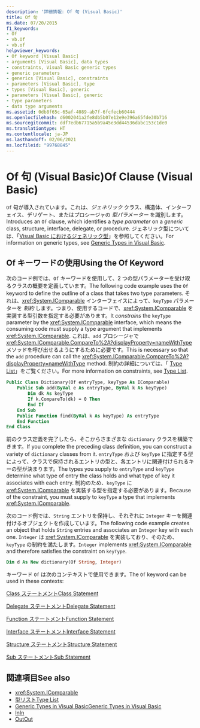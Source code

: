 ```yaml
---
description: '詳細情報: Of 句 (Visual Basic)'
title: Of 句
ms.date: 07/20/2015
f1_keywords:
- Of
- vb.Of
- vb.of
helpviewer_keywords:
- Of keyword [Visual Basic]
- arguments [Visual Basic], data types
- constraints, Visual Basic generic types
- generic parameters
- generics [Visual Basic], constraints
- parameters [Visual Basic], type
- types [Visual Basic], generic
- parameters [Visual Basic], generic
- type parameters
- data type arguments
ms.assetid: 0db8f65c-65af-4089-ab7f-6fcfecb60444
ms.openlocfilehash: d6002041a2fe8db5b07e12e9e396a65fde30b716
ms.sourcegitcommit: ddf7edb67715a5b9a45e3dd44536dabc153c1de0
ms.translationtype: HT
ms.contentlocale: ja-JP
ms.lasthandoff: 02/06/2021
ms.locfileid: "99768845"
---
```

# <a name="of-clause-visual-basic"></a><span data-ttu-id="9b7b2-103">Of 句 (Visual Basic)</span><span class="sxs-lookup"><span data-stu-id="9b7b2-103">Of Clause (Visual Basic)</span></span>

<span data-ttu-id="9b7b2-104">`Of` 句が導入されています。これは、*ジェネリック* クラス、構造体、インターフェイス、デリゲート、またはプロシージャの *型パラメーター* を識別します。</span><span class="sxs-lookup"><span data-stu-id="9b7b2-104">Introduces an `Of` clause, which identifies a *type parameter* on a *generic* class, structure, interface, delegate, or procedure.</span></span> <span data-ttu-id="9b7b2-105">ジェネリック型については、「[Visual Basic におけるジェネリック型](../../programming-guide/language-features/data-types/generic-types.md)」を参照してください。</span><span class="sxs-lookup"><span data-stu-id="9b7b2-105">For information on generic types, see [Generic Types in Visual Basic](../../programming-guide/language-features/data-types/generic-types.md).</span></span>  
  
## <a name="using-the-of-keyword"></a><span data-ttu-id="9b7b2-106">Of キーワードの使用</span><span class="sxs-lookup"><span data-stu-id="9b7b2-106">Using the Of Keyword</span></span>  

 <span data-ttu-id="9b7b2-107">次のコード例では、`Of` キーワードを使用して、2 つの型パラメーターを受け取るクラスの概要を定義しています。</span><span class="sxs-lookup"><span data-stu-id="9b7b2-107">The following code example uses the `Of` keyword to define the outline of a class that takes two type parameters.</span></span> <span data-ttu-id="9b7b2-108">それは、<xref:System.IComparable> インターフェイスによって、`keyType` パラメーターを *制約* します。つまり、使用するコードで、<xref:System.IComparable> を実装する型引数を指定する必要があります。</span><span class="sxs-lookup"><span data-stu-id="9b7b2-108">It *constrains* the `keyType` parameter by the <xref:System.IComparable> interface, which means the consuming code must supply a type argument that implements <xref:System.IComparable>.</span></span> <span data-ttu-id="9b7b2-109">これは、`add` プロシージャで <xref:System.IComparable.CompareTo%2A?displayProperty=nameWithType> メソッドを呼び出せるようにするために必要です。</span><span class="sxs-lookup"><span data-stu-id="9b7b2-109">This is necessary so that the `add` procedure can call the <xref:System.IComparable.CompareTo%2A?displayProperty=nameWithType> method.</span></span> <span data-ttu-id="9b7b2-110">制約の詳細については、「 [Type List](type-list.md)」をご覧ください。</span><span class="sxs-lookup"><span data-stu-id="9b7b2-110">For more information on constraints, see [Type List](type-list.md).</span></span>  
  
```vb  
Public Class Dictionary(Of entryType, keyType As IComparable)  
    Public Sub add(ByVal e As entryType, ByVal k As keyType)  
        Dim dk As keyType  
        If k.CompareTo(dk) = 0 Then  
        End If  
    End Sub  
    Public Function find(ByVal k As keyType) As entryType  
    End Function  
End Class  
```  
  
 <span data-ttu-id="9b7b2-111">前のクラス定義を完了したら、そこからさまざまな `dictionary` クラスを構築できます。</span><span class="sxs-lookup"><span data-stu-id="9b7b2-111">If you complete the preceding class definition, you can construct a variety of `dictionary` classes from it.</span></span> <span data-ttu-id="9b7b2-112">`entryType` および `keyType` に指定する型によって、クラスで保持されるエントリの型と、各エントリに関連付けられるキーの型が決まります。</span><span class="sxs-lookup"><span data-stu-id="9b7b2-112">The types you supply to `entryType` and `keyType` determine what type of entry the class holds and what type of key it associates with each entry.</span></span> <span data-ttu-id="9b7b2-113">制約のため、`keyType` に <xref:System.IComparable> を実装する型を指定する必要があります。</span><span class="sxs-lookup"><span data-stu-id="9b7b2-113">Because of the constraint, you must supply to `keyType` a type that implements <xref:System.IComparable>.</span></span>  
  
 <span data-ttu-id="9b7b2-114">次のコード例では、`String` エントリを保持し、それぞれに `Integer` キーを関連付けるオブジェクトを作成しています。</span><span class="sxs-lookup"><span data-stu-id="9b7b2-114">The following code example creates an object that holds `String` entries and associates an `Integer` key with each one.</span></span> <span data-ttu-id="9b7b2-115">`Integer` は <xref:System.IComparable> を実装しており、そのため、`keyType` の制約を満たします。</span><span class="sxs-lookup"><span data-stu-id="9b7b2-115">`Integer` implements <xref:System.IComparable> and therefore satisfies the constraint on `keyType`.</span></span>  
  
```vb  
Dim d As New dictionary(Of String, Integer)  
```  
  
 <span data-ttu-id="9b7b2-116">キーワード `Of` は次のコンテキストで使用できます。</span><span class="sxs-lookup"><span data-stu-id="9b7b2-116">The `Of` keyword can be used in these contexts:</span></span>  
  
 [<span data-ttu-id="9b7b2-117">Class ステートメント</span><span class="sxs-lookup"><span data-stu-id="9b7b2-117">Class Statement</span></span>](class-statement.md)  
  
 [<span data-ttu-id="9b7b2-118">Delegate ステートメント</span><span class="sxs-lookup"><span data-stu-id="9b7b2-118">Delegate Statement</span></span>](delegate-statement.md)  
  
 [<span data-ttu-id="9b7b2-119">Function ステートメント</span><span class="sxs-lookup"><span data-stu-id="9b7b2-119">Function Statement</span></span>](function-statement.md)  
  
 [<span data-ttu-id="9b7b2-120">Interface ステートメント</span><span class="sxs-lookup"><span data-stu-id="9b7b2-120">Interface Statement</span></span>](interface-statement.md)  
  
 [<span data-ttu-id="9b7b2-121">Structure ステートメント</span><span class="sxs-lookup"><span data-stu-id="9b7b2-121">Structure Statement</span></span>](structure-statement.md)  
  
 [<span data-ttu-id="9b7b2-122">Sub ステートメント</span><span class="sxs-lookup"><span data-stu-id="9b7b2-122">Sub Statement</span></span>](sub-statement.md)  
  
## <a name="see-also"></a><span data-ttu-id="9b7b2-123">関連項目</span><span class="sxs-lookup"><span data-stu-id="9b7b2-123">See also</span></span>

- <xref:System.IComparable>
- [<span data-ttu-id="9b7b2-124">型リスト</span><span class="sxs-lookup"><span data-stu-id="9b7b2-124">Type List</span></span>](type-list.md)
- [<span data-ttu-id="9b7b2-125">Generic Types in Visual Basic</span><span class="sxs-lookup"><span data-stu-id="9b7b2-125">Generic Types in Visual Basic</span></span>](../../programming-guide/language-features/data-types/generic-types.md)
- [<span data-ttu-id="9b7b2-126">In</span><span class="sxs-lookup"><span data-stu-id="9b7b2-126">In</span></span>](../modifiers/in-generic-modifier.md)
- [<span data-ttu-id="9b7b2-127">Out</span><span class="sxs-lookup"><span data-stu-id="9b7b2-127">Out</span></span>](../modifiers/out-generic-modifier.md)

